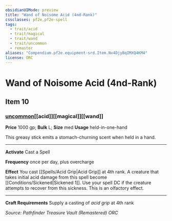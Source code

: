 ```yaml
---
obsidianUIMode: preview
title: "Wand of Noisome Acid (4nd-Rank)"
cssclasses: pf2e,pf2e-spell
tags:
  - trait/acid
  - trait/magical
  - trait/wand
  - trait/uncommon
  - remaster
aliases: "Compendium.pf2e.equipment-srd.Item.Nv4DjyBqIMXQ4KM4"
license: ORC
---
```

# Wand of Noisome Acid (4nd-Rank)
## Item 10
### [uncommon](uncommon "Uncommon Rarity Trait")[[acid]][[magical]][[wand]]


**Price** 1000 gp; 
**Bulk** L; **Size** med
**Usage** held-in-one-hand

This greasy stick emits a stomach-churning scent when held in a hand.

* * *

**Activate** Cast a Spell

**Frequency** once per day, plus overcharge

**Effect** You cast [[Spells/Acid Grip|Acid Grip]] at 4th rank. A creature that takes initial acid damage from this spell become [[Conditions/Sickened|Sickened 1]]. Use your spell DC if the creature attempts to recover from this sickness. This is an olfactory effect.

* * *

**Craft Requirements** Supply a casting of _acid grip_ at 4th rank

*Source: Pathfinder Treasure Vault (Remastered)*
*ORC*
